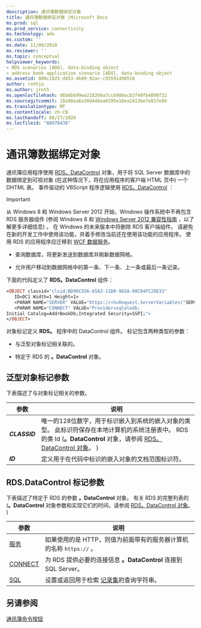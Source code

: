 ```yaml
---
description: 通讯簿数据绑定对象
title: 通讯簿数据绑定对象 |Microsoft Docs
ms.prod: sql
ms.prod_service: connectivity
ms.technology: ado
ms.custom: ''
ms.date: 11/09/2018
ms.reviewer: ''
ms.topic: conceptual
helpviewer_keywords:
- RDS scenarios [ADO], data-binding object
- address book application scenario [ADO], data-binding object
ms.assetid: 080c1925-d453-4b89-92ac-c93591490518
author: rothja
ms.author: jroth
ms.openlocfilehash: d6b6bb99ea218268a7ccb988acb2f49fb4898f32
ms.sourcegitcommit: 18a98ea6a30d448aa6195e10ea2413be7e837e94
ms.translationtype: MT
ms.contentlocale: zh-CN
ms.lasthandoff: 08/27/2020
ms.locfileid: "88978438"
---
```

# <a name="address-book-data-binding-object"></a>通讯簿数据绑定对象
通讯簿应用程序使用 [RDS。DataControl](../../reference/rds-api/datacontrol-object-rds.md) 对象，用于将 SQL Server 数据库中的数据绑定到可视对象 (在这种情况下，将在应用程序的客户端 HTML 页中) 一个 DHTML 表。 事件驱动的 VBScript 程序逻辑使用 [RDS。DataControl](../../reference/rds-api/datacontrol-object-rds.md) ：  
  
> [!IMPORTANT]
>  从 Windows 8 和 Windows Server 2012 开始，Windows 操作系统中不再包含 RDS 服务器组件 (参阅 Windows 8 和 [Windows Server 2012 兼容性指南](https://www.microsoft.com/download/details.aspx?id=27416) ，以了解更多详细信息) 。 在 Windows 的未来版本中将删除 RDS 客户端组件。 请避免在新的开发工作中使用该功能，并着手修改当前还在使用该功能的应用程序。 使用 RDS 的应用程序应迁移到 [WCF 数据服务](https://go.microsoft.com/fwlink/?LinkId=199565)。  
  
-   查询数据库，将更新发送到数据库并刷新数据网格。  
  
-   允许用户移动到数据网格中的第一条、下一条、上一条或最后一条记录。  
  
 下面的代码定义了 **RDS。DataControl** 组件：  
  
```vb
<OBJECT classid="clsid:BD96C556-65A3-11D0-983A-00C04FC29E33"  
   ID=DC1 Width=1 Height=1>  
   <PARAM NAME="SERVER" VALUE="https://<%=Request.ServerVariables("SERVER_NAME")%>">  
   <PARAM NAME="CONNECT" VALUE="Provider=sqloledb;  
Initial Catalog=AddrBookDb;Integrated Security=SSPI;">  
</OBJECT>  
```  
  
 对象标记定义 **RDS。** 程序中的 DataControl 组件。 标记包含两种类型的参数：  
  
-   与泛型对象标记相关联的。  
  
-   特定于 RDS 的 **。DataControl** 对象。  
  
## <a name="generic-object-tag-parameters"></a>泛型对象标记参数  
 下表描述了与对象标记相关的参数。  
  
|参数|说明|  
|---------------|-----------------|  
|***CLASSID***|唯一的128位数字，用于标识嵌入到系统的嵌入对象的类型。 此标识符保存在本地计算机的系统注册表中。 RDS 的类 Id (**。DataControl** 对象，请参阅 [RDS。DataControl 对象](../../reference/rds-api/datacontrol-object-rds.md)。 ) |  
|***ID***|定义用于在代码中标识的嵌入对象的文档范围标识符。|  
  
## <a name="rdsdatacontrol-tag-parameters"></a>RDS.DataControl 标记参数  
 下表描述了特定于 RDS 的参数 **。DataControl** 对象。 有关 RDS 的完整列表的 (**。DataControl** 对象参数和实现它们的时间，请参阅 [RDS。DataControl 对象](../../reference/rds-api/datacontrol-object-rds.md)。 )   
  
|参数|说明|  
|---------------|-----------------|  
|[服务](../../reference/rds-api/server-property-rds.md)|如果使用的是 HTTP，则值为前面带有的服务器计算机的名称 `https://` 。|  
|[CONNECT](../../reference/rds-api/connect-property-rds.md)|为 RDS 提供必要的连接信息 **。DataControl** 连接到 SQL Server。|  
|[SQL](../../reference/rds-api/sql-property.md)|设置或返回用于检索 [记录集](../../reference/ado-api/recordset-object-ado.md)的查询字符串。|  
  
## <a name="see-also"></a>另请参阅  
 [通讯簿命令按钮](./address-book-command-buttons.md)